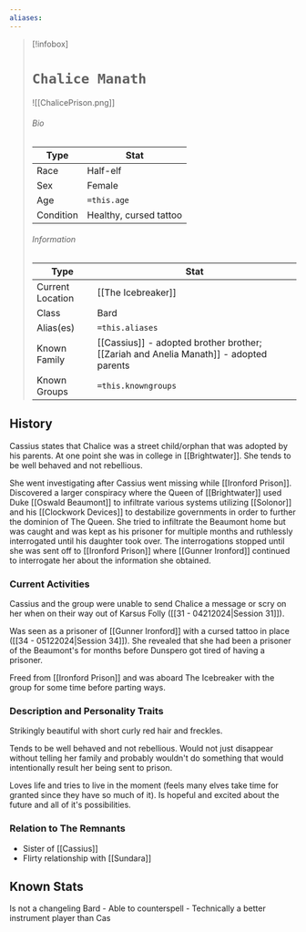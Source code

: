 ```yaml
---
aliases:
---
```




> [!infobox]
> # `Chalice Manath` 
> ![[ChalicePrison.png]]
> ###### Bio
> Type |  Stat |
> ---|---|
> Race | Half-elf | 
> Sex | Female | 
> Age | `=this.age` |
> Condition | Healthy, cursed tattoo |
> ######  Information
> Type |  Stat |
> ---|---|
> Current Location | [[The Icebreaker]] |
> Class | Bard |
> Alias(es) | `=this.aliases` |
> Known Family | [[Cassius]] - adopted brother brother; [[Zariah and Anelia Manath]] - adopted parents  |
> Known Groups | `=this.knowngroups` |
 

## History
Cassius states that Chalice was a street child/orphan that was adopted by his parents. At one point she was in college in [[Brightwater]]. She tends to be well behaved and not rebellious.

She went investigating after Cassius went missing while [[Ironford Prison]]. Discovered a larger conspiracy where the Queen of [[Brightwater]] used Duke [[Oswald Beaumont]] to infiltrate various systems utilizing [[Solonor]] and his [[Clockwork Devices]] to destabilize governments in order to further the dominion of The Queen. She tried to infiltrate the Beaumont home but was caught and was kept as his prisoner for multiple months and ruthlessly interrogated until his daughter took over. The interrogations stopped until she was sent off to [[Ironford Prison]] where [[Gunner Ironford]] continued to interrogate her about the information she obtained. 

### Current Activities
Cassius and the group were unable to send Chalice a message or scry on her when on their way out of Karsus Folly ([[31 - 04212024|Session 31]]).

Was seen as a prisoner of [[Gunner Ironford]] with a cursed tattoo in place ([[34 - 05122024|Session 34]]). She revealed that she had been a prisoner of the Beaumont's for months before Dunspero got tired of having a prisoner.

Freed from [[Ironford Prison]] and was aboard The Icebreaker with the group for some time before parting ways.

### Description and Personality Traits
Strikingly beautiful with short curly red hair and freckles.

Tends to be well behaved and not rebellious. Would not just disappear without telling her family and probably wouldn't do something that would intentionally result her being sent to prison.

Loves life and tries to live in the moment (feels many elves take time for granted since they have so much of it). Is hopeful and excited about the future and all of it's possibilities. 

### Relation to The Remnants 
- Sister of [[Cassius]] 
- Flirty relationship with [[Sundara]] 

## Known Stats
Is not a changeling
Bard
	- Able to counterspell
	- Technically a better instrument player than Cas
